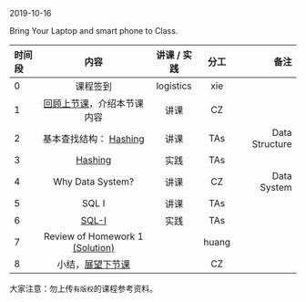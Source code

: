 2019-10-16

Bring Your Laptop and smart phone  to Class. 

|时间段     |  内容    | 讲课 / 实践     |  分工  |  备注       |
| :---      |   :----:    |   :----:    |    :----:    | ---: |
|   0       |  课程签到     |  logistics   |     xie     |        |
|   1       |  [回顾上节课](../WW5/WW5-Plan.md)，介绍本节课内容     |  讲课    |     CZ     |         |
|   2       |  基本查找结构： [Hashing](BDMI_Hashing.pdf)                                   |  讲课    |     TAs     |  Data Structure       |
|   3       |  [Hashing](../../ML-BD-Algo/cs161-2018/Lecture8_hashing.ipynb)   |  实践    |     TAs     |         |
|   4       |  Why Data System?   |   讲课    |     CZ     |   Data System      |
|   5       |  SQL I   |   讲课    |     TAs     |         |
|   6       |  [SQL-I](../../ML-BD-Algo/cs145-2018)    |   实践    |     TAs     |         |
|   7       |  Review of Homework 1 [(Solution)](../../Course-Projects/Course_Project_2/hw1_solution.py)    |        |     huang     |         |
|   8       |  小结，[展望下节课](../WW7/WW7-Plan.md)    |        |     CZ     |         |



大家注意：勿上传``有版权``的课程参考资料。
